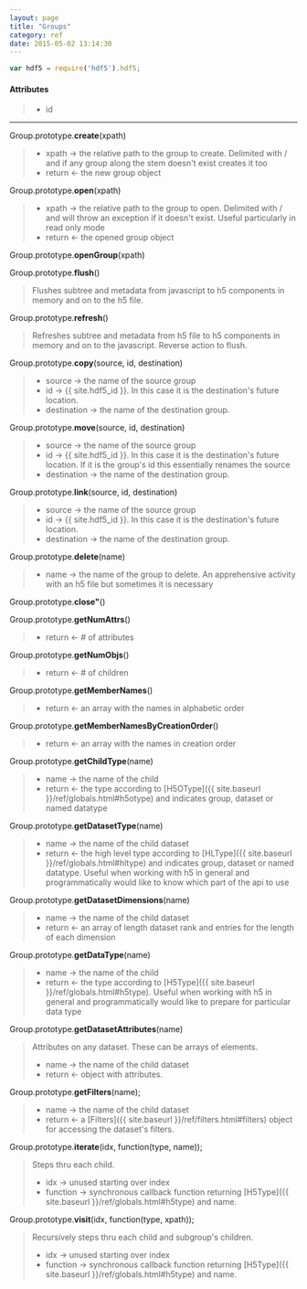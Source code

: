 ```yaml
---
layout: page
title: "Groups"
category: ref
date: 2015-05-02 13:14:30
---
```


```javascript
var hdf5 = require('hdf5').hdf5;
```

#### Attributes

> 
> * id 

* * *

Group.prototype.**create**(xpath)  

> 
> * xpath &rarr; the relative path to the group to create.  Delimited with / and if any group along the stem doesn't exist creates it too
> * return &larr; the new group object

Group.prototype.**open**(xpath)  

> 
> * xpath &rarr; the relative path to the group to open.  Delimited with / and will throw an exception if it doesn't exist.  Useful particularly in read only mode
> * return &larr; the opened group object

Group.prototype.**openGroup**(xpath)  

> 

Group.prototype.**flush**()  

> Flushes subtree and metadata from javascript to h5 components in memory and on to the h5 file.
>

Group.prototype.**refresh**()  

> Refreshes subtree and metadata from h5 file to h5 components in memory and on to the javascript. Reverse action to flush.
>

Group.prototype.**copy**(source, id, destination)  

> 
> * source &rarr; the name of the source group
> * id &rarr; {{ site.hdf5_id }}. In this case it is the destination's future location.
> * destination &rarr; the name of the destination group.

Group.prototype.**move**(source, id, destination)  

> 
> * source &rarr; the name of the source group
> * id &rarr; {{ site.hdf5_id }}. In this case it is the destination's future location.  If it is the group's id this essentially renames the source
> * destination &rarr; the name of the destination group.

Group.prototype.**link**(source, id, destination)  

> 
> * source &rarr; the name of the source group
> * id &rarr; {{ site.hdf5_id }}. In this case it is the destination's future location.
> * destination &rarr; the name of the destination group.

Group.prototype.**delete**(name)  

> 
> * name &rarr; the name of the group to delete. An apprehensive activity with an h5 file but sometimes it is necessary

Group.prototype.**close"**()  

> 

Group.prototype.**getNumAttrs**()  

> 
> * return &larr; # of attributes

Group.prototype.**getNumObjs**()  

> 
> * return &larr; # of children

Group.prototype.**getMemberNames**()  

> 
> * return &larr; an array with the names in alphabetic order

Group.prototype.**getMemberNamesByCreationOrder**()  

> 
> * return &larr; an array with the names in creation order

Group.prototype.**getChildType**(name)  

> 
> * name &rarr; the name of the child
> * return &larr; the type according to [H5OType]({{ site.baseurl }}/ref/globals.html#h5otype) and indicates group, dataset or  named datatype

Group.prototype.**getDatasetType**(name)  

> 
> * name &rarr; the name of the child dataset
> * return &larr; the high level type according to [HLType]({{ site.baseurl }}/ref/globals.html#hltype) and indicates group, dataset or  named datatype.
>   Useful when working with h5 in general and programmatically would like to know which part of the api to use

Group.prototype.**getDatasetDimensions**(name)  

> 
> * name &rarr; the name of the child dataset
> * return &larr; an array of length dataset rank and entries for the length of each dimension

Group.prototype.**getDataType**(name)  

> 
> * name &rarr; the name of the child
> * return &larr; the type according to [H5Type]({{ site.baseurl }}/ref/globals.html#h5type).
>   Useful when working with h5 in general and programmatically would like to prepare for particular data type

Group.prototype.**getDatasetAttributes**(name)  

>   Attributes on any dataset. These can be arrays of elements.
> 
> * name &rarr; the name of the child dataset
> * return &larr; object with attributes.

Group.prototype.**getFilters**(name);

> 
> * name &rarr; the name of the child dataset
> * return &larr; a [Filters]({{ site.baseurl }}/ref/filters.html#filters) object for accessing the dataset's filters.

Group.prototype.**iterate**(idx, function(type, name));
> Steps thru each child.
> 
> * idx &rarr; unused starting over index
> * function &rarr; synchronous callback function returning [H5Type]({{ site.baseurl }}/ref/globals.html#h5type) and name.

Group.prototype.**visit**(idx, function(type, xpath));

> Recursively steps thru each child and subgroup's children.
> 
> * idx &rarr; unused starting over index
> * function &rarr; synchronous callback function returning [H5Type]({{ site.baseurl }}/ref/globals.html#h5type) and name.
